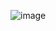 ![image](https://github.com/tusharmuley/Mutual-Fund-Compound-Interest-Calculator/assets/99460212/4f8aba49-cc05-4d68-a219-d1b65052d9ea)
